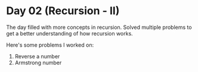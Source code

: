 # Day 02 (Recursion - II)

The day filled with more concepts in recursion. Solved multiple problems to get a better understanding of how recursion works.

Here's some problems I worked on:
1. Reverse a number
2. Armstrong number 